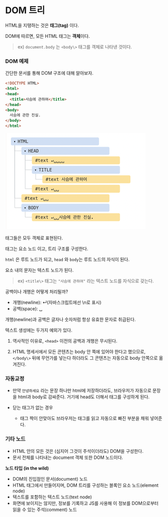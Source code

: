 # DOM 트리
HTML을 지탱하는 것은 **태그(tag)** 이다.

DOM에 따르면, 모든 HTML 태그는 **객체**이다.

> ex) `document.body` 는 `<body\>` 태그를 객체로 나타낸 것이다.

### DOM 예제
간단한 문서를 통해 DOM 구조에 대해 알아보자.

```html
<!DOCTYPE HTML>
<html>
<head>
  <title>사슴에 관하여</title>
</head>
<body>
  사슴에 관한 진실.
</body>
</html>
```

![dom-hierarchy](../../img/dom-hierarchy.png)

태그들은 모두 객체로 표현된다.

태그는 요소 노드 이고, 트리 구조를 구성한다. 

`html` 은 루트 노드가 되고, `head` 와 `body`는 루트 노드의 자식이 된다.

요소 내의 문자는 텍스트 노드가 된다. 

> ex) `<title\>` 태그는 `"사슴에 관하여"` 라는 텍스트 노드를 자식으로 갖는다.

공백이나 개행은 어떻게 처리될까?
- 개행(newline): ↵(자바스크립트에선 \n로 표시)
- 공백(space): ␣

개행(newline)과 공백은 글자나 숫자처럼 항상 유효한 문자로 취급된다.

텍스트 생성에는 두가지 예외가 있다.

1. 역사적인 이유로, `<head>` 이전의 공백과 개행은 무시된다.

2. HTML 명세서에서 모든 콘텐츠는 body 안 쪽에 있어야 한다고 했으므로, `</body\>` 뒤에 무언가를 넣는다 하더라도 그 콘텐츠는 자동으로 body 안쪽으로 옮겨진다.

### 자동교정

- 만약 `안녕하세요` 라는 문장 하나만 html에 저장하더라도, 브라우저가 자동으로 문장을 html과 body로 감싸준다. 거기에 head도 더해서 태그를 구성하게 된다.

- 닫는 태그가 없는 경우
  - 태그 짝이 안맞아도 브라우저는 태그를 읽고 자동으로 빠진 부분을 채워 넣어준다.

### 기타 노드
- HTML 안의 모든 것은 (심지어 그것이 주석이더라도) DOM을 구성한다.
- 문서 전체를 나타내는 document 객체 또한 DOM 노드이다.

**노드 타입 (in the wild)**
- DOM의 진입점인 문서(document) 노드
- HTML 태그에서 만들어지며, DOM 트리를 구성하는 블록인 요소 노드(element node)
- 텍스트를 포함하는 텍스트 노드(text node)
- 화면에 보이지는 않지만, 정보를 기록하고 JS를 사용해 이 정보를 DOM으로부터 읽을 수 있는 주석(comment) 노드
  

